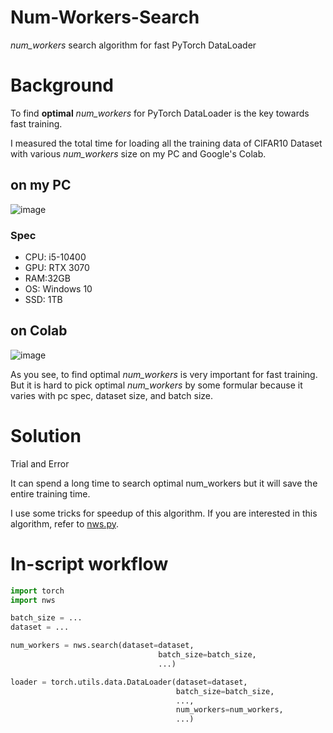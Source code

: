 # Num-Workers-Search
*num_workers* search algorithm for fast PyTorch DataLoader

# Background

To find **optimal** *num_workers* for PyTorch DataLoader is the key towards fast training.

I measured the total time for loading all the training data of CIFAR10 Dataset with various *num_workers* size on my PC and Google's Colab.

## on my PC

![image](https://user-images.githubusercontent.com/35001605/127024522-42a5ae9a-e93f-423b-9cff-8ded69809547.png)

### Spec
- CPU: i5-10400
- GPU: RTX 3070
- RAM:32GB
- OS: Windows 10
- SSD: 1TB

## on Colab

![image](https://user-images.githubusercontent.com/35001605/127024889-2bebfebb-bc35-46d2-ac14-70288790e461.png)

As you see, to find optimal *num_workers* is very important for fast training. But it is hard to pick optimal *num_workers* by some formular because it varies with pc spec, dataset size, and batch size.

# Solution

Trial and Error

It can spend a long time to search optimal num_workers but it will save the entire training time.

I use some tricks for speedup of this algorithm. If you are interested in this algorithm, refer to [nws.py](https://github.com/developer0hye/Num-Workers-Search/blob/main/nws.py).

# In-script workflow

```python
import torch
import nws

batch_size = ...
dataset = ...

num_workers = nws.search(dataset=dataset,
                                 batch_size=batch_size,
                                 ...)

loader = torch.utils.data.DataLoader(dataset=dataset,
                                     batch_size=batch_size, 
                                     ...,
                                     num_workers=num_workers, 
                                     ...)
```
